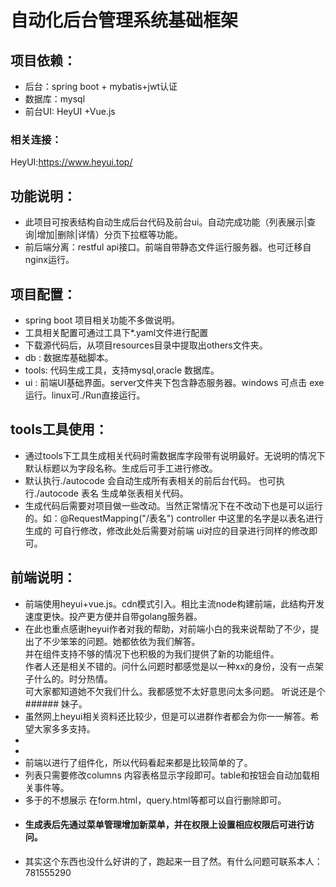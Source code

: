 自动化后台管理系统基础框架  
===
项目依赖：
-------
* 后台：spring boot + mybatis+jwt认证
* 数据库：mysql 
* 前台UI: HeyUI +Vue.js  

### 相关连接：
HeyUI:https://www.heyui.top/
## 功能说明：
  * 此项目可按表结构自动生成后台代码及前台ui。自动完成功能（列表展示|查询|增加|删除|详情）分页下拉框等功能。
  * 前后端分离：restful api接口。前端自带静态文件运行服务器。也可迁移自nginx运行。
## 项目配置：
 * spring boot 项目相关功能不多做说明。
 * 工具相关配置可通过工具下*.yaml文件进行配置
 * 下载源代码后，从项目resources目录中提取出others文件夹。
 * db : 数据库基础脚本。
 * tools: 代码生成工具，支持mysql,oracle 数据库。
 * ui : 前端UI基础界面。server文件夹下包含静态服务器。windows 可点击 exe运行。linux可./Run直接运行。
 
 ## tools工具使用：
  * 通过tools下工具生成相关代码时需数据库字段带有说明最好。无说明的情况下默认标题以为字段名称。生成后可手工进行修改。
  * 默认执行./autocode 会自动生成所有表相关的前后台代码。 也可执行./autocode 表名 生成单张表相关代码。
  * 生成代码后需要对项目做一些改动。当然正常情况下在不改动下也是可以运行的。如：@RequestMapping("/表名") controller 中这里的名字是以表名进行生成的
  可自行修改，修改此处后需要对前端 ui对应的目录进行同样的修改即可。  
  
## 前端说明： 
 * 前端使用heyui+vue.js。cdn模式引入。相比主流node构建前端，此结构开发速度更快。投产更方便并自带golang服务器。  
 * 在此也重点感谢heyui作者对我的帮助，对前端小白的我来说帮助了不少，提出了不少笨笨的问题。她都依依为我们解答。    
   并在组件支持不够的情况下也积极的为我们提供了新的功能组件。  
   作者人还是相关不错的。问什么问题时都感觉是以一种xx的身份，没有一点架子什么的。时分热情。  
   可大家都知道她不欠我们什么。我都感觉不太好意思问太多问题。 听说还是个###### 妹子。  
 * 虽然网上heyui相关资料还比较少，但是可以进群作者都会为你一一解答。希望大家多多支持。  
 * 
 *  
 * 前端以进行了组件化，所以代码看起来都是比较简单的了。
 * 列表只需要修改columns 内容表格显示字段即可。table和按钮会自动加载相关事件等。
 * 多于的不想展示 在form.html，query.html等都可以自行删除即可。
 * ####  生成表后先通过菜单管理增加新菜单，并在权限上设置相应权限后可进行访问。
 * 其实这个东西也没什么好讲的了，跑起来一目了然。有什么问题可联系本人：781555290
